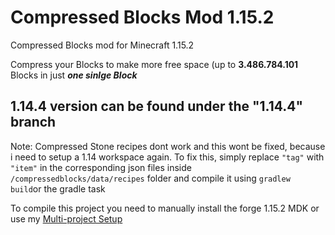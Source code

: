 # Compressed Blocks Mod 1.15.2
 
Compressed Blocks mod for Minecraft 1.15.2

Compress your Blocks to make more free space (up to **3.486.784.101** Blocks in just ***one sinlge Block***

1.14.4 version can be found under the "1.14.4" branch
---

Note: Compressed Stone recipes dont work and this wont be fixed, because i need to setup a 1.14 workspace again. To fix this, simply replace `"tag"` with `"item"` in the corresponding json files inside `/compressedblocks/data/recipes` folder and compile it using `gradlew build`or the gradle task

To compile this project you need to manually install the forge 1.15.2 MDK or use my [Multi-project Setup](https://github.com/sa-shiro/MDK_1.15-multi_project)
